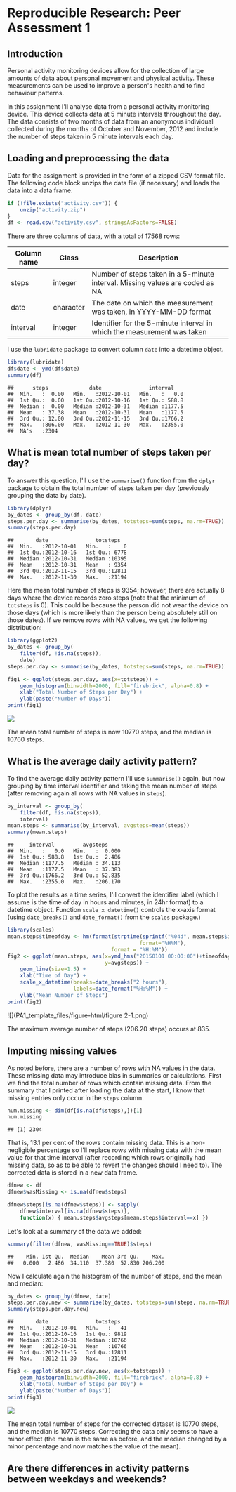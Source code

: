 # Reproducible Research: Peer Assessment 1

## Introduction
Personal activity monitoring devices allow for the collection of large amounts
of data about personal movement and physical activity. These measurements can
be used to improve a person's health and to find behaviour patterns.

In this assignment I'll analyse data from a personal activity monitoring device.
This device collects data at 5 minute intervals throughout the day. The data
consists of two months of data from an anonymous individual collected during the
months of October and November, 2012 and include the number of steps taken in 5
minute intervals each day.


## Loading and preprocessing the data
Data for the assignment is provided in the form of a zipped CSV format file. The
following code block unzips the data file (if necessary) and loads the data into
a data frame.


```r
if (!file.exists("activity.csv")) {
    unzip("activity.zip")
}
df <- read.csv("activity.csv", stringsAsFactors=FALSE)
```

There are three columns of data, with a total of 17568 rows:

| Column name | Class | Description |
|-------------|-------|-------------|
| steps | integer | Number of steps taken in a 5-minute interval. Missing values are coded as NA |
| date | character | The date on which the measurement was taken, in YYYY-MM-DD format |
| interval | integer | Identifier for the 5-minute interval in which the measurement was taken |

I use the `lubridate` package to convert column `date` into a datetime object.


```r
library(lubridate)
df$date <- ymd(df$date)
summary(df)
```

```
##      steps             date               interval     
##  Min.   :  0.00   Min.   :2012-10-01   Min.   :   0.0  
##  1st Qu.:  0.00   1st Qu.:2012-10-16   1st Qu.: 588.8  
##  Median :  0.00   Median :2012-10-31   Median :1177.5  
##  Mean   : 37.38   Mean   :2012-10-31   Mean   :1177.5  
##  3rd Qu.: 12.00   3rd Qu.:2012-11-15   3rd Qu.:1766.2  
##  Max.   :806.00   Max.   :2012-11-30   Max.   :2355.0  
##  NA's   :2304
```


## What is mean total number of steps taken per day?
To answer this question, I'll use the `summarise()` function from the `dplyr`
package to obtain the total number of steps taken per day
(previously grouping the data by date).


```r
library(dplyr)
by_dates <- group_by(df, date)
steps.per.day <- summarise(by_dates, totsteps=sum(steps, na.rm=TRUE))
summary(steps.per.day)
```

```
##       date               totsteps    
##  Min.   :2012-10-01   Min.   :    0  
##  1st Qu.:2012-10-16   1st Qu.: 6778  
##  Median :2012-10-31   Median :10395  
##  Mean   :2012-10-31   Mean   : 9354  
##  3rd Qu.:2012-11-15   3rd Qu.:12811  
##  Max.   :2012-11-30   Max.   :21194
```

Here the mean total number of steps is
9354; however, there are actually 
8 days where the
device records zero steps (note that the minimum of `totsteps` is 0). This could
be because the person did not wear the device on those days (which is more
likely than the person being absolutely still on those dates). If we remove rows
with NA values, we get the following distribution:


```r
library(ggplot2)
by_dates <- group_by(
    filter(df, !is.na(steps)),
    date)
steps.per.day <- summarise(by_dates, totsteps=sum(steps, na.rm=TRUE))

fig1 <- ggplot(steps.per.day, aes(x=totsteps)) + 
    geom_histogram(binwidth=2000, fill="firebrick", alpha=0.8) +
    xlab("Total Number of Steps per Day") +
    ylab(paste("Number of Days"))
print(fig1)
```

![](PA1_template_files/figure-html/figure1-1.png) 

The mean total number of steps is now
10770 steps, and the 
median is 10760 steps.


## What is the average daily activity pattern?
To find the average daily activity pattern I'll use `summarise()` again, but
now grouping by time interval identifier and taking the mean number of steps
(after removing again all rows with NA values in `steps`).


```r
by_interval <- group_by(
    filter(df, !is.na(steps)),
    interval)
mean.steps <- summarise(by_interval, avgsteps=mean(steps))
summary(mean.steps)
```

```
##     interval         avgsteps      
##  Min.   :   0.0   Min.   :  0.000  
##  1st Qu.: 588.8   1st Qu.:  2.486  
##  Median :1177.5   Median : 34.113  
##  Mean   :1177.5   Mean   : 37.383  
##  3rd Qu.:1766.2   3rd Qu.: 52.835  
##  Max.   :2355.0   Max.   :206.170
```

To plot the results as a time series, I'll convert the identifier label (which I
assume is the time of day in hours and minutes, in 24hr format) to a datetime
object. Function `scale_x_datetime()` controls the x-axis format (using 
`date_breaks()` and `date_format()` from the `scales` package.)


```r
library(scales)
mean.steps$timeofday <- hm(format(strptime(sprintf("%04d", mean.steps$interval),
                                          format="%H%M"),
                                 format = "%H:%M"))
fig2 <- ggplot(mean.steps, aes(x=ymd_hms("20150101 00:00:00")+timeofday,
                               y=avgsteps)) +
    geom_line(size=1.5) +
    xlab("Time of Day") +
    scale_x_datetime(breaks=date_breaks("2 hours"),
                     labels=date_format("%H:%M")) + 
    ylab("Mean Number of Steps") 
print(fig2)
```

![](PA1_template_files/figure-html/figure 2-1.png) 

The maximum average number of steps
(206.20 steps) occurs at
835.

## Imputing missing values
As noted before, there are a number of rows with NA values in the data. These
missing data may introduce bias in summaries or calculations. First we find the
total number of rows which contain missing data. From the summary that I printed
after loading the data at the start, I know that missing entries only occur in
the `steps` column.


```r
num.missing <- dim(df[is.na(df$steps),])[1]
num.missing
```

```
## [1] 2304
```

That is, 13.1 per cent of the rows
contain missing data. This is a non-negligible percentage so I'll replace rows
with missing data with the mean value for that time interval (after recording
which rows originally had missing data, so as to be able to revert the changes
should I need to). The corrected data is stored in a new data frame.


```r
dfnew <- df
dfnew$wasMissing <- is.na(dfnew$steps)

dfnew$steps[is.na(dfnew$steps)] <- sapply(
    dfnew$interval[is.na(dfnew$steps)],
    function(x) { mean.steps$avgsteps[mean.steps$interval==x] })
```

Let's look at a summary of the data we added:


```r
summary(filter(dfnew, wasMissing==TRUE)$steps)
```

```
##    Min. 1st Qu.  Median    Mean 3rd Qu.    Max. 
##   0.000   2.486  34.110  37.380  52.830 206.200
```

Now I calculate again the histogram of the number of steps, and the mean and
median:

```r
by_dates <- group_by(dfnew, date)
steps.per.day.new <- summarise(by_dates, totsteps=sum(steps, na.rm=TRUE))
summary(steps.per.day.new)
```

```
##       date               totsteps    
##  Min.   :2012-10-01   Min.   :   41  
##  1st Qu.:2012-10-16   1st Qu.: 9819  
##  Median :2012-10-31   Median :10766  
##  Mean   :2012-10-31   Mean   :10766  
##  3rd Qu.:2012-11-15   3rd Qu.:12811  
##  Max.   :2012-11-30   Max.   :21194
```

```r
fig3 <- ggplot(steps.per.day.new, aes(x=totsteps)) + 
    geom_histogram(binwidth=2000, fill="firebrick", alpha=0.8) +
    xlab("Total Number of Steps per Day") +
    ylab(paste("Number of Days"))
print(fig3)
```

![](PA1_template_files/figure-html/figure3-1.png) 

The mean total number of steps for the corrected dataset is
10770 steps, and the 
median is 10770
steps. Correcting the data only seems to have a minor effect (the mean is the
same as before, and the median changed by a minor percentage and now matches the
value of the mean).


## Are there differences in activity patterns between weekdays and weekends?
